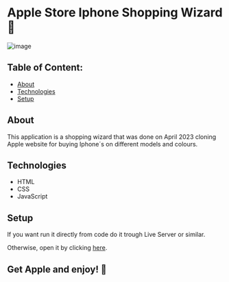 # Apple Store Iphone Shopping Wizard 📱



![image](https://github.com/ali-hourag/iphone-shopping-wizard/assets/129792624/f5729e81-5ba1-4992-b497-783f0130ae04)






## Table of Content:

- [About](#about)
- [Technologies](#technologies)
- [Setup](#setup)

## About

This application is a shopping wizard that was done on April 2023 cloning Apple website for buying Iphone´s on different models and colours.


## Technologies
- HTML
- CSS
- JavaScript


## Setup
If you want run it directly from code do it trough Live Server or similar.
<br/>

Otherwise, open it by clicking <a href="https://iphone-shopping-wizard.vercel.app/">here<a/>.

## Get Apple and enjoy! 📱
